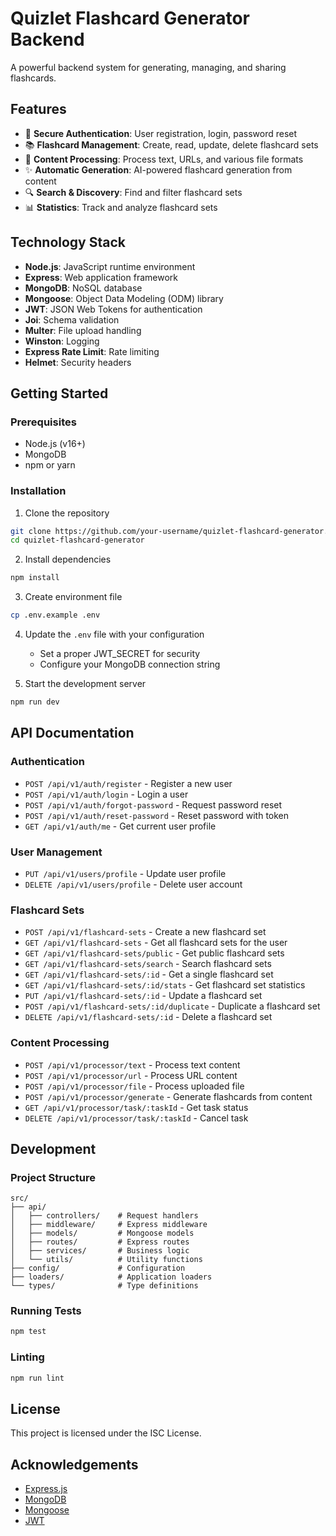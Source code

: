 # Quizlet Flashcard Generator Backend

A powerful backend system for generating, managing, and sharing flashcards.

## Features

- 🔐 **Secure Authentication**: User registration, login, password reset
- 📚 **Flashcard Management**: Create, read, update, delete flashcard sets
- 🔄 **Content Processing**: Process text, URLs, and various file formats
- ✨ **Automatic Generation**: AI-powered flashcard generation from content
- 🔍 **Search & Discovery**: Find and filter flashcard sets
- 📊 **Statistics**: Track and analyze flashcard sets

## Technology Stack

- **Node.js**: JavaScript runtime environment
- **Express**: Web application framework
- **MongoDB**: NoSQL database
- **Mongoose**: Object Data Modeling (ODM) library
- **JWT**: JSON Web Tokens for authentication
- **Joi**: Schema validation
- **Multer**: File upload handling
- **Winston**: Logging
- **Express Rate Limit**: Rate limiting
- **Helmet**: Security headers

## Getting Started

### Prerequisites

- Node.js (v16+)
- MongoDB
- npm or yarn

### Installation

1. Clone the repository
```bash
git clone https://github.com/your-username/quizlet-flashcard-generator.git
cd quizlet-flashcard-generator
```

2. Install dependencies
```bash
npm install
```

3. Create environment file
```bash
cp .env.example .env
```

4. Update the `.env` file with your configuration
   - Set a proper JWT_SECRET for security
   - Configure your MongoDB connection string

5. Start the development server
```bash
npm run dev
```

## API Documentation

### Authentication

- `POST /api/v1/auth/register` - Register a new user
- `POST /api/v1/auth/login` - Login a user
- `POST /api/v1/auth/forgot-password` - Request password reset
- `POST /api/v1/auth/reset-password` - Reset password with token
- `GET /api/v1/auth/me` - Get current user profile

### User Management

- `PUT /api/v1/users/profile` - Update user profile
- `DELETE /api/v1/users/profile` - Delete user account

### Flashcard Sets

- `POST /api/v1/flashcard-sets` - Create a new flashcard set
- `GET /api/v1/flashcard-sets` - Get all flashcard sets for the user
- `GET /api/v1/flashcard-sets/public` - Get public flashcard sets
- `GET /api/v1/flashcard-sets/search` - Search flashcard sets
- `GET /api/v1/flashcard-sets/:id` - Get a single flashcard set
- `GET /api/v1/flashcard-sets/:id/stats` - Get flashcard set statistics
- `PUT /api/v1/flashcard-sets/:id` - Update a flashcard set
- `POST /api/v1/flashcard-sets/:id/duplicate` - Duplicate a flashcard set
- `DELETE /api/v1/flashcard-sets/:id` - Delete a flashcard set

### Content Processing

- `POST /api/v1/processor/text` - Process text content
- `POST /api/v1/processor/url` - Process URL content
- `POST /api/v1/processor/file` - Process uploaded file
- `POST /api/v1/processor/generate` - Generate flashcards from content
- `GET /api/v1/processor/task/:taskId` - Get task status
- `DELETE /api/v1/processor/task/:taskId` - Cancel task

## Development

### Project Structure

```
src/
├── api/
│   ├── controllers/    # Request handlers
│   ├── middleware/     # Express middleware
│   ├── models/         # Mongoose models
│   ├── routes/         # Express routes
│   ├── services/       # Business logic
│   └── utils/          # Utility functions
├── config/             # Configuration
├── loaders/            # Application loaders
└── types/              # Type definitions
```

### Running Tests

```bash
npm test
```

### Linting

```bash
npm run lint
```

## License

This project is licensed under the ISC License.

## Acknowledgements

- [Express.js](https://expressjs.com/)
- [MongoDB](https://www.mongodb.com/)
- [Mongoose](https://mongoosejs.com/)
- [JWT](https://jwt.io/) 